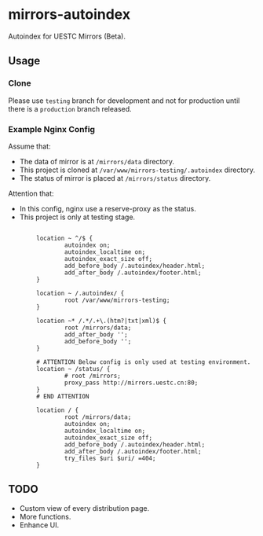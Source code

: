 # mirrors-autoindex

Autoindex for UESTC Mirrors (Beta).

## Usage

### Clone

Please use `testing` branch for development and not for production until there is a `production` branch released.

### Example Nginx Config

Assume that:

- The data of mirror is at `/mirrors/data` directory.
- This project is cloned at `/var/www/mirrors-testing/.autoindex` directory.
- The status of mirror is placed at `/mirrors/status` directory.

Attention that:

- In this config, nginx use a reserve-proxy as the status. 
- This project is only at testing stage.

```nginx

        location ~ ^/$ {
                autoindex on;
                autoindex_localtime on;
                autoindex_exact_size off;
                add_before_body /.autoindex/header.html;
                add_after_body /.autoindex/footer.html;
        }

        location ~ /.autoindex/ {
                root /var/www/mirrors-testing;
        }

        location ~* /.*/.+\.(htm?|txt|xml)$ {
                root /mirrors/data;
                add_after_body '';
                add_before_body '';
        }

        # ATTENTION Below config is only used at testing environment.  
        location ~ /status/ {
                # root /mirrors;
                proxy_pass http://mirrors.uestc.cn:80;
        }
        # END ATTENTION

        location / {
                root /mirrors/data;
                autoindex on;
                autoindex_localtime on;
                autoindex_exact_size off;
                add_before_body /.autoindex/header.html;
                add_after_body /.autoindex/footer.html;
                try_files $uri $uri/ =404;
        }

```

## TODO

- Custom view of every distribution page.
- More functions.
- Enhance UI.
